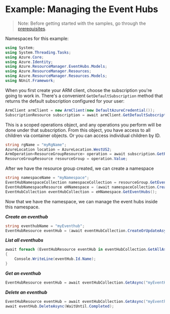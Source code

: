 # Example: Managing the Event Hubs
>Note: Before getting started with the samples, go through the [prerequisites](https://github.com/Azure/azure-sdk-for-net/tree/main/sdk/resourcemanager/Azure.ResourceManager#prerequisites).

Namespaces for this example:

```C# Snippet:Managing_Namespaces_Namespaces
using System;
using System.Threading.Tasks;
using Azure.Core;
using Azure.Identity;
using Azure.ResourceManager.EventHubs.Models;
using Azure.ResourceManager.Resources;
using Azure.ResourceManager.Resources.Models;
using NUnit.Framework;
```

When you first create your ARM client, choose the subscription you're going to work in. There's a convenient `GetDefaultSubscription` method that returns the default subscription configured for your user:

```C# Snippet:Managing_EventHubs_DefaultSubscription
ArmClient armClient = new ArmClient(new DefaultAzureCredential());
SubscriptionResource subscription = await armClient.GetDefaultSubscriptionAsync();
```

This is a scoped operations object, and any operations you perform will be done under that subscription. From this object, you have access to all children via container objects. Or you can access individual children by ID.

```C# Snippet:Managing_EventHubs_CreateResourceGroup
string rgName = "myRgName";
AzureLocation location = AzureLocation.WestUS2;
ArmOperation<ResourceGroupResource> operation = await subscription.GetResourceGroups().CreateOrUpdateAsync(WaitUntil.Completed, rgName, new ResourceGroupData(location));
ResourceGroupResource resourceGroup = operation.Value;
```

After we have the resource group created, we can create a namespace

```C# Snippet:Managing_EventHubs_CreateNamespace
string namespaceName = "myNamespace";
EventHubNamespaceCollection namespaceCollection = resourceGroup.GetEventHubNamespaces();
EventHubNamespaceResource eHNamespace = (await namespaceCollection.CreateOrUpdateAsync(WaitUntil.Completed, namespaceName, new EventHubNamespaceData(location))).Value;
EventHubCollection eventHubCollection = eHNamespace.GetEventHubs();
```

Now that we have the namespace, we can manage the event hubs inside this namespace.

***Create an eventhub***

```C# Snippet:Managing_EventHubs_CreateEventHub
string eventhubName = "myEventhub";
EventHubResource eventHub = (await eventHubCollection.CreateOrUpdateAsync(WaitUntil.Completed, eventhubName, new EventHubData())).Value;
```

***List all eventhubs***

```C# Snippet:Managing_EventHubs_ListEventHubs
await foreach (EventHubResource eventHub in eventHubCollection.GetAllAsync())
{
    Console.WriteLine(eventHub.Id.Name);
}
```

***Get an eventhub***

```C# Snippet:Managing_EventHubs_GetEventHub
EventHubResource eventHub = await eventHubCollection.GetAsync("myEventHub");
```

***Delete an eventhub***

```C# Snippet:Managing_EventHubs_DeleteEventHub
EventHubResource eventHub = await eventHubCollection.GetAsync("myEventhub");
await eventHub.DeleteAsync(WaitUntil.Completed);
```

